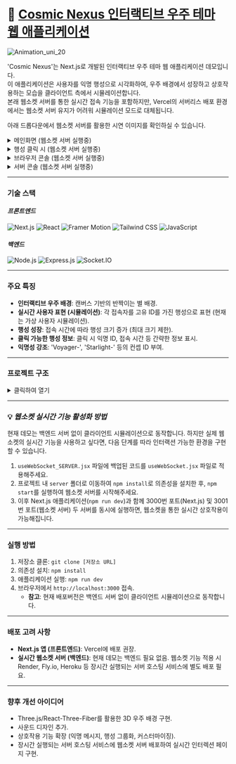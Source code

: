 # 🌌 [Cosmic Nexus 인터랙티브 우주 테마 웹 애플리케이션](https://cosmic-nexus.vercel.app)

![Animation_uni_20](https://github.com/user-attachments/assets/8b35e8c4-b0a6-4bdf-ad77-65d71d752802)

'Cosmic Nexus'는 Next.js로 개발된 인터랙티브 우주 테마 웹 애플리케이션 데모입니다.  
이 애플리케이션은 사용자를 익명 행성으로 시각화하여, 우주 배경에서 성장하고 상호작용하는 모습을 클라이언트 측에서 시뮬레이션합니다.  
본래 웹소켓 서버를 통한 실시간 접속 기능을 포함하지만, Vercel의 서버리스 배포 환경에서는 웹소켓 서버 유지가 어려워 시뮬레이션 모드로 대체됩니다.  

아래 드롭다운에서 웹소켓 서버를 활용한 시연 이미지를 확인하실 수 있습니다.  

<details>
<summary>메인화면 (웹소켓 서버 실행중)</summary>

![image](https://github.com/user-attachments/assets/c5450312-6c5b-4ff1-9deb-127bcd5c8c93)

</details>

<details>
<summary>행성 클릭 시 (웹소켓 서버 실행중)</summary>

![image](https://github.com/user-attachments/assets/1b69f04d-77fd-450b-8a6c-ae08176b29a2)

</details>

<details>
<summary>브라우저 콘솔 (웹소켓 서버 실행중)</summary>

![image](https://github.com/user-attachments/assets/e1b98b67-b9de-431d-b3f7-a2ae28544598)

</details>

<details>
<summary>서버 콘솔 (웹소켓 서버 실행중)</summary>

![image](https://github.com/user-attachments/assets/f4f6eef4-c10d-4074-9ef4-2079ca103e79)

</details>

---

### **기술 스택**

#### *프론트엔드*  

![Next.js](https://img.shields.io/badge/Next.js-000000?style=for-the-badge&logo=next.js&logoColor=white)
![React](https://img.shields.io/badge/React-61DAFB?style=for-the-badge&logo=react&logoColor=black)
![Framer Motion](https://img.shields.io/badge/Framer%20Motion-61DAFB?style=for-the-badge&logo=framer&logoColor=black)
![Tailwind CSS](https://img.shields.io/badge/Tailwind_CSS-38B2AC?style=for-the-badge&logo=tailwind-css&logoColor=white)
![JavaScript](https://img.shields.io/badge/JavaScript-F7DF1E?style=for-the-badge&logo=javascript&logoColor=black)
  
#### *백엔드*  

![Node.js](https://img.shields.io/badge/Node.js-339933?style=for-the-badge&logo=node.js&logoColor=white)
![Express.js](https://img.shields.io/badge/Express.js-000000?style=for-the-badge&logo=express&logoColor=white)
![Socket.IO](https://img.shields.io/badge/Socket.IO-010101?style=for-the-badge&logo=socket.io&logoColor=white)

---

### **주요 특징**

* **인터랙티브 우주 배경**: 캔버스 기반의 반짝이는 별 배경.
* **실시간 사용자 표현 (시뮬레이션)**: 각 접속자를 고유 ID를 가진 행성으로 표현 (현재는 가상 사용자 시뮬레이션).
* **행성 성장**: 접속 시간에 따라 행성 크기 증가 (최대 크기 제한).
* **클릭 가능한 행성 정보**: 클릭 시 익명 ID, 접속 시간 등 간략한 정보 표시.
* **익명성 강조**: 'Voyager-', 'Starlight-' 등의 컨셉 ID 부여.

---

### **프로젝트 구조**

<details>
<summary>클릭하여 열기</summary>

```
cosmic-nexus/
├── app/
│   ├── layout.jsx        // 전역 레이아웃 및 HTML 기본 구조
│   ├── page.jsx          // 메인 페이지 컴포넌트
│   └── globals.css       // 전역 스타일 및 Tailwind CSS 설정
├── components/
│   ├── SpaceBackground.jsx // 캔버스 기반 우주 배경 컴포넌트
│   ├── Planet.jsx          // 개별 행성(사용자) 컴포넌트
│   └── PlanetInfoOverlay.jsx // 행성 클릭 시 정보 표시 오버레이 컴포넌트
├── hooks/
│   └── useWebSocket.jsx  // 웹소켓 통신 로직을 캡슐화한 커스텀 훅 (시뮬레이션 모드)
│   └── useWebSocket_SERVER.jsx  // 웹소켓 통신 로직을 캡슐화한 커스텀 훅 (웹소켓 서버 사용 시 활용 가능한 백업 파일)
├── lib/
│   └── utils.jsx         // 재사용 가능한 유틸리티 함수 모음 (예: UUID 생성)
├── server/                 // (Vercel 배포환경 미적용) 실제 웹소켓 백엔드 서버 디렉토리
│   ├── index.js          // Express + Socket.IO 서버 진입점
│   └── package.json      // 서버 의존성 관리
└── public/
    └── assets/             // 이미지, 아이콘 등 정적 자산 (현재 비어 있음)
```

</details>

---

### 💡 *웹소켓 실시간 기능 활성화 방법*

현재 데모는 백엔드 서버 없이 클라이언트 시뮬레이션으로 동작합니다. 하지만 실제 웹소켓의 실시간 기능을 사용하고 싶다면, 다음 단계를 따라 인터랙션 가능한 환경을 구현할 수 있습니다.

1.  `useWebSocket_SERVER.jsx` 파일에 백업된 코드를 `useWebSocket.jsx` 파일로 적용해주세요.
2.  프로젝트 내 `server` 폴더로 이동하여 `npm install`로 의존성을 설치한 후, `npm start`를 실행하여 웹소켓 서버를 시작해주세요.
3.  이후 Next.js 애플리케이션(`npm run dev`)과 함께 3000번 포트(Next.js) 및 3001번 포트(웹소켓 서버) 두 서버를 동시에 실행하면, 웹소켓을 통한 실시간 상호작용이 가능해집니다.

---

### **실행 방법**

1.  저장소 클론: `git clone [저장소 URL]`
2.  의존성 설치: `npm install`
3.  애플리케이션 실행: `npm run dev`
4.  브라우저에서 `http://localhost:3000` 접속.
    * **참고**: 현재 배포버전은 백엔드 서버 없이 클라이언트 시뮬레이션으로 동작합니다.

---

### **배포 고려 사항**

* **Next.js 앱 (프론트엔드)**: Vercel에 배포 권장.
* **실시간 웹소켓 서버 (백엔드)**: 현재 데모는 백엔드 필요 없음. 웹소켓 기능 적용 시 Render, Fly.io, Heroku 등 장시간 실행되는 서버 호스팅 서비스에 별도 배포 필요.

---

### **향후 개선 아이디어**

* Three.js/React-Three-Fiber를 활용한 3D 우주 배경 구현.
* 사운드 디자인 추가.
* 상호작용 기능 확장 (익명 메시지, 행성 그룹화, 커스터마이징).
* 장시간 실행되는 서버 호스팅 서비스에 웹소켓 서버 배포하여 실시간 인터렉션 페이지 구현.
